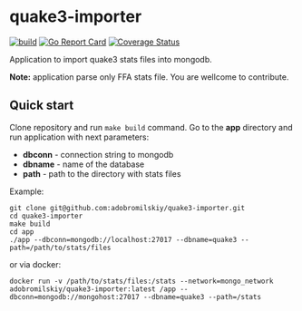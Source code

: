 # quake3-importer

[![build](https://github.com/adobromilskiy/quake3-importer/actions/workflows/ci.yml/badge.svg)](https://github.com/adobromilskiy/quake3-importer/actions/workflows/ci.yml) [![Go Report Card](https://goreportcard.com/badge/github.com/adobromilskiy/quake3-importer)](https://goreportcard.com/report/github.com/adobromilskiy/quake3-importer) [![Coverage Status](https://coveralls.io/repos/github/adobromilskiy/quake3-importer/badge.svg?branch=main&kill_cache=1)](https://coveralls.io/github/adobromilskiy/quake3-importer?branch=main)

Application to import quake3 stats files into mongodb.

**Note:** application parse only FFA stats file. You are wellcome to contribute.

## Quick start

Clone repository and run `make build` command. Go to the **app** directory and run application with next parameters:

- **dbconn** - connection string to mongodb
- **dbname** - name of the database
- **path** - path to the directory with stats files

Example:

```console
git clone git@github.com:adobromilskiy/quake3-importer.git
cd quake3-importer
make build
cd app
./app --dbconn=mongodb://localhost:27017 --dbname=quake3 --path=/path/to/stats/files
```

or via docker:

```console
docker run -v /path/to/stats/files:/stats --network=mongo_network adobromilskiy/quake3-importer:latest /app --dbconn=mongodb://mongohost:27017 --dbname=quake3 --path=/stats
```